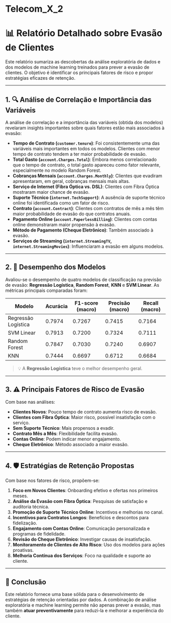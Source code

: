 # Telecom_X_2
# 📊 Relatório Detalhado sobre Evasão de Clientes

Este relatório sumariza as descobertas da análise exploratória de dados e dos modelos de machine learning treinados para prever a evasão de clientes. O objetivo é identificar os principais fatores de risco e propor estratégias eficazes de retenção.

---

## 1. 🔍 Análise de Correlação e Importância das Variáveis

A análise de correlação e a importância das variáveis (obtida dos modelos) revelaram insights importantes sobre quais fatores estão mais associados à evasão:

- **Tempo de Contrato (`customer.tenure`)**: Foi consistentemente uma das variáveis mais importantes em todos os modelos. Clientes com menor tempo de contrato tendem a ter maior probabilidade de evasão.
- **Total Gasto (`account.Charges.Total`)**: Embora menos correlacionado que o tempo de contrato, o total gasto apareceu como fator relevante, especialmente no modelo Random Forest.
- **Cobranças Mensais (`account.Charges.Monthly`)**: Clientes que evadiram apresentaram, em geral, cobranças mensais mais altas.
- **Serviço de Internet (Fibra Óptica vs. DSL)**: Clientes com Fibra Óptica mostraram maior chance de evasão.
- **Suporte Técnico (`internet.TechSupport`)**: A ausência de suporte técnico online foi identificada como um fator de risco.
- **Contrato (`account.Contract`)**: Clientes com contratos de mês a mês têm maior probabilidade de evasão do que contratos anuais.
- **Pagamento Online (`account.PaperlessBilling`)**: Clientes com contas online demonstraram maior propensão à evasão.
- **Método de Pagamento (Cheque Eletrônico)**: Também associado à evasão.
- **Serviços de Streaming (`internet.StreamingTV`, `internet.StreamingMovies`)**: Influenciaram a evasão em alguns modelos.

---

## 2. 🤖 Desempenho dos Modelos

Avaliou-se o desempenho de quatro modelos de classificação na previsão de evasão: **Regressão Logística**, **Random Forest**, **KNN** e **SVM Linear**. As métricas principais comparadas foram:

| Modelo              | Acurácia | F1-score (macro) | Precisão (macro) | Recall (macro) |
|---------------------|----------|------------------|------------------|----------------|
| Regressão Logística | 0.7974   | 0.7267           | 0.7415           | 0.7164         |
| SVM Linear          | 0.7913   | 0.7200           | 0.7324           | 0.7111         |
| Random Forest       | 0.7847   | 0.7030           | 0.7240           | 0.6907         |
| KNN                 | 0.7444   | 0.6697           | 0.6712           | 0.6684         |

> 💡 A **Regressão Logística** teve o melhor desempenho geral.

---

## 3. ⚠️ Principais Fatores de Risco de Evasão

Com base nas análises:

- **Clientes Novos**: Pouco tempo de contrato aumenta risco de evasão.
- **Clientes com Fibra Óptica**: Maior risco, possível insatisfação com o serviço.
- **Sem Suporte Técnico**: Mais propensos a evadir.
- **Contrato Mês a Mês**: Flexibilidade facilita evasão.
- **Contas Online**: Podem indicar menor engajamento.
- **Cheque Eletrônico**: Método associado a maior evasão.

---

## 4. 🛡️ Estratégias de Retenção Propostas

Com base nos fatores de risco, propõem-se:

1. **Foco em Novos Clientes**: Onboarding efetivo e ofertas nos primeiros meses.
2. **Análise da Evasão com Fibra Óptica**: Pesquisas de satisfação e auditoria técnica.
3. **Promoção de Suporte Técnico Online**: Incentivos e melhorias no canal.
4. **Incentivos para Contratos Longos**: Benefícios e descontos para fidelização.
5. **Engajamento com Contas Online**: Comunicação personalizada e programas de fidelidade.
6. **Revisão do Cheque Eletrônico**: Investigar causas de insatisfação.
7. **Monitoramento de Clientes de Alto Risco**: Uso dos modelos para ações proativas.
8. **Melhoria Contínua dos Serviços**: Foco na qualidade e suporte ao cliente.

---

## 📌 Conclusão

Este relatório fornece uma base sólida para o desenvolvimento de estratégias de retenção orientadas por dados. A combinação de análise exploratória e machine learning permite não apenas prever a evasão, mas também **atuar preventivamente** para reduzi-la e melhorar a experiência do cliente.

